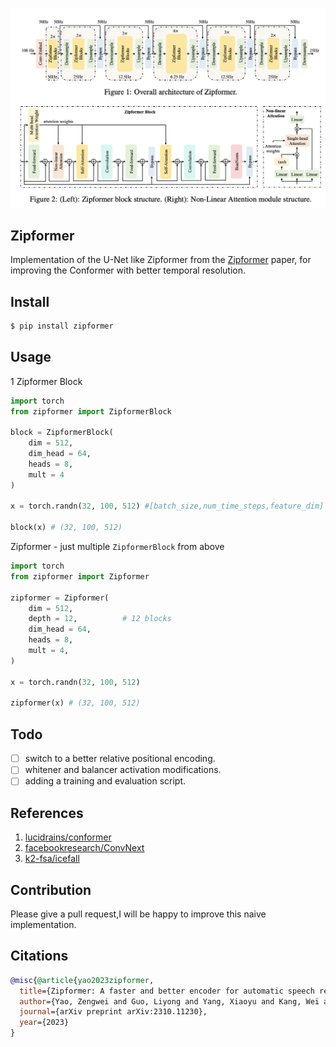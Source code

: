 <img src="zipformer-module.png" width="600px"></img>

## Zipformer

Implementation of the U-Net like Zipformer from the <a href="https://arxiv.org/pdf/2310.11230">Zipformer</a> paper, for improving the Conformer with better temporal resolution.

## Install

```bash
$ pip install zipformer
```

## Usage

1 Zipformer Block

```python
import torch
from zipformer import ZipformerBlock

block = ZipformerBlock(
    dim = 512,
    dim_head = 64,
    heads = 8,
    mult = 4
)

x = torch.randn(32, 100, 512) #[batch_size,num_time_steps,feature_dim]

block(x) # (32, 100, 512)
```

Zipformer - just multiple `ZipformerBlock` from above

```python
import torch
from zipformer import Zipformer

zipformer = Zipformer(
    dim = 512,
    depth = 12,          # 12 blocks
    dim_head = 64,
    heads = 8,
    mult = 4,
)

x = torch.randn(32, 100, 512)

zipformer(x) # (32, 100, 512)
```

## Todo

- [ ] switch to a better relative positional encoding.
- [ ] whitener and balancer activation modifications.
- [ ] adding a training and evaluation script.

## References
1. [lucidrains/conformer](https://github.com/lucidrains/conformer/tree/master)
2. [facebookresearch/ConvNext](https://github.com/facebookresearch/ConvNeXt/blob/main/models/convnext.py)
3. [k2-fsa/icefall](https://github.com/k2-fsa/icefall/blob/master/egs/librispeech/ASR/pruned_transducer_stateless7/zipformer.py) 

## Contribution
Please give a pull request,I will be happy to improve this naive implementation.

## Citations

```bibtex
@misc{@article{yao2023zipformer,
  title={Zipformer: A faster and better encoder for automatic speech recognition},
  author={Yao, Zengwei and Guo, Liyong and Yang, Xiaoyu and Kang, Wei and Kuang, Fangjun and Yang, Yifan and Jin, Zengrui and Lin, Long and Povey, Daniel},
  journal={arXiv preprint arXiv:2310.11230},
  year={2023}
}
```